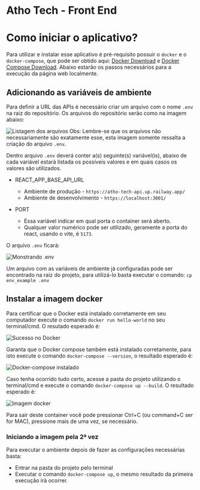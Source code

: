 # Atho Tech - Front End

# Como iniciar o aplicativo?

Para utilizar e instalar esse aplicativo é pré-requisito possuir o `docker` e o `docker-compose`, que pode ser obtido aqui: [Docker Download](https://docs.docker.com/desktop/windows/install/) e [Docker Compose Download](https://docs.docker.com/compose/install/). Abaixo estarão os passos necessários para a execução da página web localmente.

## Adicionando as variáveis de ambiente
Para definir a URL das APIs é necessário criar um arquivo com o nome `.env` na raiz do repositório. Os arquivos do repositório serão como na imagem abaixo:

![Listagem dos arquivos](https://i.imgur.com/GfWO3E6.png)
Obs: Lembre-se que os arquivos não necessariamente são exatamente esse, esta imagem somente ressalta a criação do arquivo `.env`.

Dentro arquivo `.env` deverá conter a(s) seguinte(s) variável(is), abaixo de cada variável estará listada os possíveis valores e em quais casos os valores são utilizados.

+ REACT_APP_BASE_API_URL
    + Ambiente de produção - `https://atho-tech-api.up.railway.app/`
    + Ambiente de desenvolvimento - `https://localhost:3001/`

+ PORT
    + Essa variável indicar em qual porta o container será aberto.
    + Qualquer valor numérico pode ser utilizado, geramente a porta do react, usando o vite, é `5173`.

O arquivo `.env` ficará:

![Monstrando .env](https://i.imgur.com/sCHnLwZ.png)

Um arquivo com as variáveis de ambiente já configuradas pode ser encontrado na raiz do projeto, para  utilizá-lo basta executar o comando:
`cp env_example .env`

## Instalar a imagem docker
Para certificar que o Docker está instalado corretamente em seu computador execute o comando `docker run hello-world` no seu terminal/cmd. O resutado esperado é:

![Sucesso no Docker](https://i.imgur.com/rTUcUm4.png)

Garanta que o Docker compose também está instalado corretamente, para isto execute o comando `docker-compose --version`, o resultado esperado é:

![Docker-compose instalado](https://i.imgur.com/Mwu0qKD.png)

Caso tenha ocorrido tudo certo, acesse a pasta do projeto utilizando o terminal/cmd e execute o comando `docker-compose up --build`. O resultado esperado é:

![Imagem docker](https://i.imgur.com/523BHPW.png)

Para sair deste container você pode pressionar Ctrl+C (ou command+C ser for MAC), pressione mais de uma vez, se necessário.

### Iniciando a imagem pela 2ª vez
Para executar o ambiente depois de fazer as configurações necessárias basta:
+ Entrar na pasta do projeto pelo terminal
+ Executar o comando `docker-compose up`, o mesmo resultado da primeira execução irá ocorrer.
